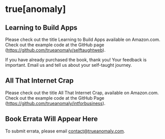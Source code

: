 
# true[anomaly]

## Learning to Build Apps
Please check out the title Learning to Build Apps available on Amazon.com.
Check out the example code at the GitHub page (https://github.com/trueanomaly/selftaughtweb).

If you have already purchased the book, thank you! Your feedback is important. Email us and tell us about your self-taught journey.

## All That Internet Crap
Please check out the title All That Internet Crap, available on Amazon.com.
Check out the example code at the GitHub Page (https://github.com/trueanomaly/intforbusiness).

## Book Errata Will Appear Here
To submit errata, please email contact@trueanomaly.com.
